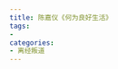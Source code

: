 ```yaml
---
title: 陈嘉仪《何为良好生活》
tags: 
- 
categories:
- 离经叛道
---
```


[^应然不限于道德上应当，也不限于我们应当，物事本身也有应然——钥匙应当在大衣兜里，河水不应当这么深呀。应当大致相当于按道理说。道理来自现实，现实包含“应当”。事情按常理发生，事情“自然而然”发生，意味着事情不仅如此，而且应当如此——所是是其应是，what is as it should be。水往低处流，这是事实，也是应然。自然状态是实然与应然的和合处，甚至要说，自然而然的存在，理所当然的存在，是实然与应然未分之处。]: 引自 §3 事实与价值



[^物理世界里，实然与应然的不合总是表面的，物理学的基本信念是：通过更深入的研究，通过理论的变形，一切不合理论的例外最终会合乎理论，从而得到适当的解释。而在伦理生活中，实然与应然的和合另有一层意义：实然和应然在典范那里和合，在典范那里，实然展示了应然。这种更深的和合是通过努力达到的，不经这种努力，实然与应然不是表面上分张，而是真实地分张：实然不副应然。这种分张不是通过解释消除的，而是通过实践中的努力消除的。]: 引自 §3 事实与价值





[^人怎么会知道却不做？第一节所引伊川的话已经道出其中枢机——“知而不能行，只是知得浅”。若知得切时，“自是事父不得不孝，事兄不得不惮，交朋友不得不信”。第一节还说到，朱熹多半持知先行后的常识看法，但有时又在主张知行合一甚至行先知后。这些语录看似互相矛盾，其实关键也在浅知深知之别，不行只是不知或不切知——“只争个知与不知，争个知得切与不切。如人要做好事，到得见不好事，也似乎可做。方要做好事，又似乎有个做不好事的心，从后面牵转去。这只是知不切”。知得切了，自是事父不得不孝，交朋友不得不信。就公共知识系统来说知，惟当一个片断通过可推导关系契合于这个系统，才算正确的知。说到实践之知，则惟当一个道理深深契入行动者的身心，才算真知。像酒后不驾车，像孝弟，必是能够做才算知，才算真正知道。“必是其人已曾行孝弟方可称他‘知孝’‘知弟’，不成只是晓得说些孝弟的话便可称为‘知孝弟’？”（《传习录》卷上）所谓知行合一，并非主张知行总是一回事，而是说，知到切身处，知与行就合一了。]: 引自 §5 知行关系



[^苦行者呢？他似乎在为自己制造痛苦。他当然不是制造出痛苦以便享受消除痛苦时的快乐。他不曾期盼最后会获得快乐的结果，吃苦就是他的目标，扛住苦难就已经是结果。浅一层说，他是在锻炼自己，等不及大作为必定带来的艰辛困苦，先就自己找苦头吃，以此锻炼自己未来从事的耐受力。有为的青年，都曾这样那样地为吃苦而吃苦。反过来，得避苦就避苦的青年，一定性情单薄。为吃苦而吃苦，初看起来和找乐一样，把苦乐从具有实际意义的处境割离开来，其实两者大不相同，因为勇于吃苦本身就含有向上的志意。为吃苦而吃苦天然就丰厚，不同于找乐那样单薄。深一层说，苦行主义者的眼界超出所有尘世的目的，我们觉得值得去做的事业，以及因此值得去承受的苦难，都落在他的眼界之下。我们无法在尘世目的的清单中找到苦行主义者之所趋，他之所乐单只由他乐于苦难来宣示。苦行主义总与某种超越性相联系，或者反过来说，超越性必定以某种形式的苦行来体现，尽享安逸而大谈超越只能是欺人或自欺的奢谈。]: 引自 §6 快乐、幸福、良好生活



[^良好生活首先从品性、识见、有所作为着眼来看待生活。有所作为当然包括建功立业，但德修有进也是作为，依立德立功立言的古议，德修有进是优异作为中最优异者。孔子关于君子的刻画，可引来作良好生活的图画。君子之道，淡而不厌，简而文，温而理，知远之近，知风之自，知微之显。君子者，畏天命，畏大人，畏圣人之言，笃信好学，文质彬彬，上不怨天，下不尤人，居易以俟命。素富贵行于富贵，泰而不骄，素贫贱行于贫贱，守死善道；天下有道则见，无道则隐。曾晳这样表达自己的理想生活：“暮春者，春服既成，冠者五六人，童子六七人，浴乎沂，风乎舞雩，咏而归”，孔子点头称是。那生活的确令人向往。]: 引自 §6 快乐、幸福、良好生活



[^少年时期，人的主要任务是学习。我们向典范学习，以求能够学得像典范那样。成年之后，人的主要任务是做事，主导我们怎样做的是手头在做的事情，典范只是参照。尽管我还想成就更高的自我，尽管这是个可嘉的愿望，但我大致就是这个样子了；现在，最重要的事情不是我愿成为什么，而是就我的所是来做事情。性有品，分成三六九等。与其强努着去做那些自己的天性够不到的事情，不如依你所成之性，解决面对的问题。实际上，成年以后，我们进一步的成长几乎只能以做事的方式实现。]: 引自 §10 向善与虚伪

